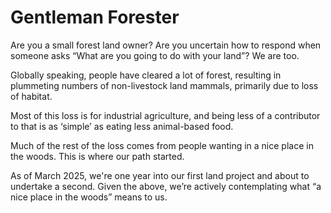 # Gentleman Forester

Are you a small forest land owner?  Are you uncertain how to respond when someone asks “What are you going to do with your land”?  We are too.

Globally speaking, people have cleared a lot of forest, resulting in plummeting numbers of non-livestock land mammals, primarily due to loss of habitat.

Most of this loss is for industrial agriculture, and being less of a contributor to that is as ‘simple’ as eating less animal-based food.

Much of the rest of the loss comes from people wanting in a nice place in the woods.  This is where our path started.

As of March 2025, we're one year into our first land project and about to undertake a second.  Given the above, we’re actively contemplating what “a nice place in the woods” means to us.